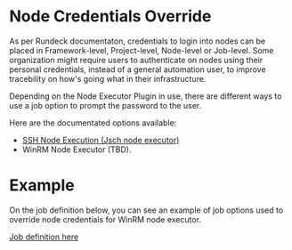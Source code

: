 # Node Credentials Override

As per Rundeck documentaton, credentials to login into nodes can be placed in Framework-level, Project-level, Node-level or Job-level.
Some organization might require users to authenticate on nodes using their personal credentials, instead of a general automation user, to improve tracebility on how's going what in their infrastructure.

Depending on the Node Executor Plugin in use, there are different ways to use a job option to prompt the password to the user.

Here are the documentated options available:
- [SSH Node Execution (Jsch node executor)](https://docs.rundeck.com/docs/manual/projects/node-execution/ssh.html#ssh-password-with-a-job-option)
- WinRM Node Executor (TBD).

# Example

On the job definition below, you can see an example of job options used to override node credentials for WinRM node executor.

[Job definition here](winrm_credentials_override.json)